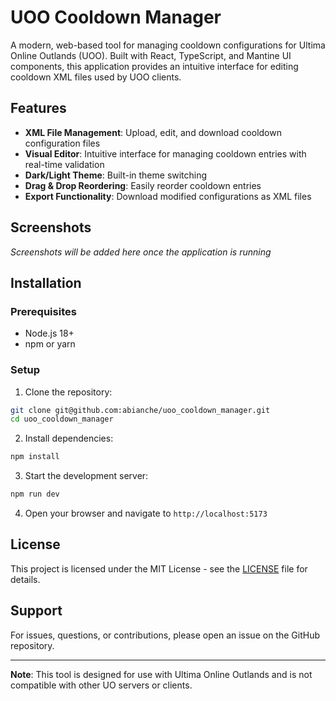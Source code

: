 # UOO Cooldown Manager

A modern, web-based tool for managing cooldown configurations for Ultima Online Outlands (UOO). Built with React, TypeScript, and Mantine UI components, this application provides an intuitive interface for editing cooldown XML files used by UOO clients.

## Features

- **XML File Management**: Upload, edit, and download cooldown configuration files
- **Visual Editor**: Intuitive interface for managing cooldown entries with real-time validation
- **Dark/Light Theme**: Built-in theme switching
- **Drag & Drop Reordering**: Easily reorder cooldown entries
- **Export Functionality**: Download modified configurations as XML files

## Screenshots

*Screenshots will be added here once the application is running*

## Installation

### Prerequisites

- Node.js 18+ 
- npm or yarn

### Setup

1. Clone the repository:
```bash
git clone git@github.com:abianche/uoo_cooldown_manager.git
cd uoo_cooldown_manager
```

2. Install dependencies:
```bash
npm install
```

3. Start the development server:
```bash
npm run dev
```

4. Open your browser and navigate to `http://localhost:5173`

## License

This project is licensed under the MIT License - see the [LICENSE](LICENSE) file for details.

## Support

For issues, questions, or contributions, please open an issue on the GitHub repository.

---

**Note**: This tool is designed for use with Ultima Online Outlands and is not compatible with other UO servers or clients.
